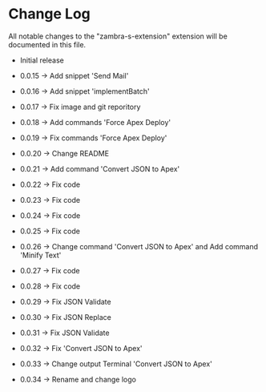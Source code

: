 # Change Log

All notable changes to the "zambra-s-extension" extension will be documented in this file.

- Initial release

- 0.0.15 -> Add snippet 'Send Mail'
- 0.0.16 -> Add snippet 'implementBatch'
- 0.0.17 -> Fix image and git reporitory
- 0.0.18 -> Add commands 'Force Apex Deploy'
- 0.0.19 -> Fix commands 'Force Apex Deploy'
- 0.0.20 -> Change README
- 0.0.21 -> Add command 'Convert JSON to Apex'
- 0.0.22 -> Fix code
- 0.0.23 -> Fix code
- 0.0.24 -> Fix code
- 0.0.25 -> Fix code
- 0.0.26 -> Change command 'Convert JSON to Apex' and Add command 'Minify Text'
- 0.0.27 -> Fix code
- 0.0.28 -> Fix code
- 0.0.29 -> Fix JSON Validate
- 0.0.30 -> Fix JSON Replace
- 0.0.31 -> Fix JSON Validate
- 0.0.32 -> Fix 'Convert JSON to Apex'
- 0.0.33 -> Change output Terminal 'Convert JSON to Apex'
- 0.0.34 -> Rename and change logo